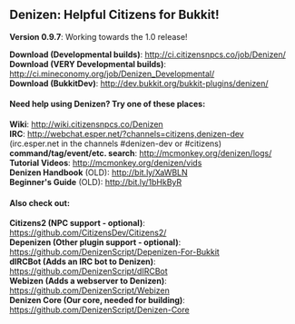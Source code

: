 Denizen: Helpful Citizens for Bukkit!
-------------------------------------

**Version 0.9.7**: Working towards the 1.0 release!

**Download (Developmental builds)**: http://ci.citizensnpcs.co/job/Denizen/  
**Download (VERY Developmental builds)**: http://ci.mineconomy.org/job/Denizen_Developmental/  
**Download (BukkitDev)**: http://dev.bukkit.org/bukkit-plugins/denizen/  

#### Need help using Denizen? Try one of these places:

**Wiki**: http://wiki.citizensnpcs.co/Denizen  
**IRC**: http://webchat.esper.net/?channels=citizens,denizen-dev  
(irc.esper.net in the channels #denizen-dev or #citizens)  
**command/tag/event/etc. search**: http://mcmonkey.org/denizen/logs/  
**Tutorial Videos**: http://mcmonkey.org/denizen/vids  
**Denizen Handbook** (OLD): http://bit.ly/XaWBLN  
**Beginner's Guide** (OLD): http://bit.ly/1bHkByR  

#### Also check out:

**Citizens2 (NPC support - optional)**: https://github.com/CitizensDev/Citizens2/  
**Depenizen (Other plugin support - optional)**: https://github.com/DenizenScript/Depenizen-For-Bukkit  
**dIRCBot (Adds an IRC bot to Denizen)**: https://github.com/DenizenScript/dIRCBot  
**Webizen (Adds a webserver to Denizen)**: https://github.com/DenizenScript/Webizen  
**Denizen Core (Our core, needed for building)**: https://github.com/DenizenScript/Denizen-Core  
